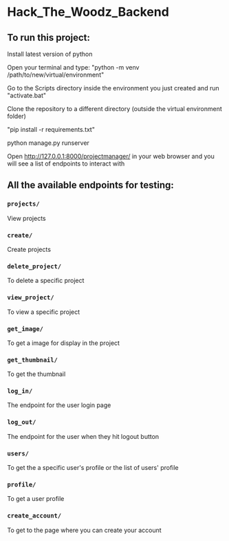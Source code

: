 # Hack_The_Woodz_Backend

## To run this project:
Install latest version of python

Open your terminal and type: "python -m venv /path/to/new/virtual/environment"

Go to the Scripts directory inside the environment you just created and run "activate.bat" 

Clone the repository to a different directory (outside the virtual environment folder)

"pip install -r requirements.txt"

python manage.py runserver

Open http://127.0.0.1:8000/projectmanager/ in your web browser and you will see a list of endpoints to interact with

## All the available endpoints for testing:

### `projects/`
View projects

### `create/`
Create projects

### `delete_project/`
To delete a specific project

### `view_project/`
To view a specific project

### `get_image/`
To get a image for display in the project

### `get_thumbnail/`
To get the thumbnail

### `log_in/`
The endpoint for the user login page

### `log_out/`
The endpoint for the user when they hit logout button

### `users/`
To get the a specific user's profile or the list of users' profile

### `profile/`
To get a user profile

### `create_account/`
To get to the page where you can create your account
